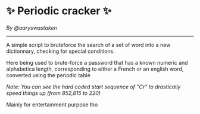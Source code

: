 # ✨ Periodic cracker ✨

*By @aaryswastaken*

---

A simple script to bruteforce the search of a set of word into a new dictionnary, checking for special conditions.

Here being used to brute-force a password that has a known numeric and alphabetica length, corresponding to either a 
French or an english word, converted using the periodic table 

*Note: You can see the hard coded start sequence of "Cr" to drastically speed things up (from 852,815 to 220)*

Mainly for entertainment purpose tho 